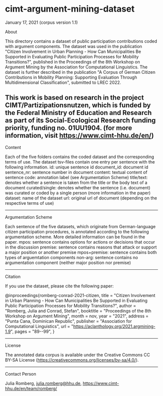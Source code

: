 # cimt-argument-mining-dataset

January 17, 2021 (corpus version 1.1)

About

This directory contains a dataset of public participation contributions coded with argument components. The dataset was used in the publication "Citizen Involvement in Urban Planning - How Can Municipalities Be Supported in Evaluating Public Participation Processes for Mobility Transitions?", published in the Proceedings of the 8th Workshop on Argument Mining by the Association for Computational Linguistics. The dataset is further described in the publication "A Corpus of German Citizen Contributions in Mobility Planning: Supporting Evaluation Through Multidimensional Classification", submitted to LREC 2022.

This work is based on research in the project CIMT/Partizipationsnutzen, which is funded by the Federal Ministry of Education and Research as part of its Social-Ecological Research funding priority, funding no. 01UU1904. (for more information, visit https://www.cimt-hhu.de/en/)
----------

Content

Each of the five folders contains the coded dataset and the corresponding terms of use. The dataset tsv-files contain one entry per sentence with the following information.
id: unique sentence id
document_id: document id
sentence_nr: sentence number in document
content: textual content of sentence
code: annotation label (see Argumentation Scheme)
title/text: denotes whether a sentence is taken from the title or the body text of a document
curated/single: denotes whether the sentence (i.e. document) was curated or coded by a single person (more information in the paper)
dataset: name of the dataset
url: original url of document (depending on the respective terms of use)

----------

Argumentation Scheme

Each sentence of the five datasets, which originate from German-language citizen participation procedures, is annotated according to the following argumentation scheme. More detailed information can be found in the paper.
mpos: sentence contains options for actions or decisions that occur in the discussion
premise: sentence contains reasons that attack or support a major position or another premise
mpos+premise: sentence contains both types of arguemtation components
non-arg: sentence contains no argumentation component (neither major position nor premise)

----------

Citation

If you use the dataset, please cite the following paper:

@inproceedings{romberg-conrad-2021-citizen,
    title = "Citizen Involvement in Urban Planning - How Can Municipalities Be Supported in Evaluating Public Participation Processes for Mobility Transitions?",
    author = "Romberg, Julia and Conrad, Stefan",
    booktitle = "Proceedings of the 8th Workshop on Argument Mining",
    month = nov,
    year = "2021",
    address = "Punta Cana, Dominican Republic",
    publisher = "Association for Computational Linguistics",
    url = "https://aclanthology.org/2021.argmining-1.9",
    pages = "89--99",
}

----------

License

The annotated data corpus is available under the Creative Commons CC BY-SA License (https://creativecommons.org/licenses/by-sa/4.0/).

----------

Contact Person

Julia Romberg, julia.romberg@hhu.de, https://www.cimt-hhu.de/en/team/romberg/
